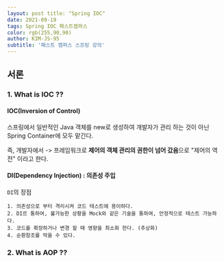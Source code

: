 ```yaml
---
layout: post title: "Spring IOC"
date: 2021-09-19 
tags: Spring IOC 패스트캠퍼스
color: rgb(255,90,90)
author: KIM-JS-95 
subtitle: '패스트 캠퍼스 스프링 강의'
---
```


## 서론



### 1. What is IOC ??

#### IOC(Inversion of Control)
스프링에서 일반적인 Java 객체를 new로 생성하여 개발자가 관리 하는 것이 아닌 Spring Container에 모두 맡긴다.

즉, 개발자에서 -> 프레임워크로 **제어의 객체 관리의 권한이 넘어 갔음**으로 "제어의 역전" 이라고 한다.

#### DI(Dependency Injection) : 의존성 주입
`DI`의 장점
```text
1. 의존성으로 부터 격리시켜 코드 테스트에 용이하다.
2. DI르 통하여, 불가능한 상황을 Mock와 같은 기술을 통하여, 안정적으로 테스트 가능하다.
3. 코드를 확장하거나 변경 할 때 영향을 최소화 한다. (추상화)
4. 순환참조를 막을 수 있다. 
```



### 2. What is AOP ??